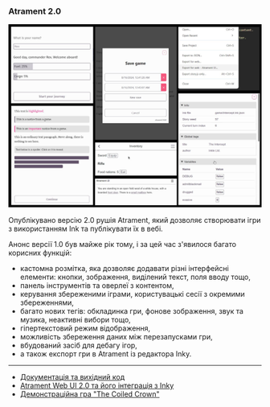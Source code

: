 ### Atrament 2.0

![Скріншоти можливостей рушія Atrament](./2024-08-27-atrament-2.0-features.jpg)

Опублікувано версію 2.0 рушія Atrament, який дозволяє створювати ігри з використанням Ink та публікувати їх в вебі.

Анонс версії 1.0 був майже рік тому, і за цей час з'явилося багато корисних функцій:
- кастомна розмітка, яка дозволяє додавати різні інтерфейсні елементи: кнопки, зображення, виділений текст, поля вводу тощо,
- панель інструментів та оверлеї з контентом,
- керування збереженими іграми, користувацькі сесії з окремими збереженнями,
- багато нових тегів: обкладинка гри, фонове зображення, звук та музика, неактивні вибори тощо,
- гіпертекстовий режим відображення,
- можливість збереження даних між перезапусками гри,
- вбудований засіб для дебагу ігор,
- а також експорт гри в Atrament із редактора Inky.

---

* [Документація та вихідний код](https://github.com/technix/atrament-web-ui)
* [Atrament Web UI 2.0 та його інтеграція з Inky](https://github.com/technix/atrament-web-ui/releases/tag/2.0.0)
* [Демонстраційна гра "The Coiled Crown"](https://technix.itch.io/the-coiled-crown)

